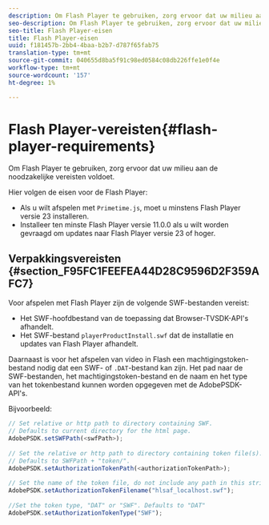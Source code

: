 ```yaml
---
description: Om Flash Player te gebruiken, zorg ervoor dat uw milieu aan de noodzakelijke vereisten voldoet.
seo-description: Om Flash Player te gebruiken, zorg ervoor dat uw milieu aan de noodzakelijke vereisten voldoet.
seo-title: Flash Player-eisen
title: Flash Player-eisen
uuid: f181457b-2bb4-4baa-b2b7-d787f65fab75
translation-type: tm+mt
source-git-commit: 040655d8ba5f91c98ed0584c08db226ffe1e0f4e
workflow-type: tm+mt
source-wordcount: '157'
ht-degree: 1%

---
```



# Flash Player-vereisten{#flash-player-requirements}

Om Flash Player te gebruiken, zorg ervoor dat uw milieu aan de noodzakelijke vereisten voldoet.

<!--<a id="section_FEE654D506EC4D85AE77302AD2A27777"></a>-->

Hier volgen de eisen voor de Flash Player:

* Als u wilt afspelen met `Primetime.js`, moet u minstens Flash Player versie 23 installeren.
* Installeer ten minste Flash Player versie 11.0.0 als u wilt worden gevraagd om updates naar Flash Player versie 23 of hoger.

## Verpakkingsvereisten {#section_F95FC1FEEFEA44D28C9596D2F359AFC7}

Voor afspelen met Flash Player zijn de volgende SWF-bestanden vereist:

* Het SWF-hoofdbestand van de toepassing dat Browser-TVSDK-API&#39;s afhandelt.
* Het SWF-bestand `playerProductInstall.swf` dat de installatie en updates van Flash Player afhandelt.

Daarnaast is voor het afspelen van video in Flash een machtigingstoken-bestand nodig dat een SWF- of `.DAT`-bestand kan zijn. Het pad naar de SWF-bestanden, het machtigingstoken-bestand en de naam en het type van het tokenbestand kunnen worden opgegeven met de AdobePSDK-API&#39;s.

Bijvoorbeeld:

```js
// Set relative or http path to directory containing SWF.  
// Defaults to current directory for the html page. 
AdobePSDK.setSWFPath(<swfPath>); 
 
// Set the relative or http path to directory containing token file(s). 
// Defaults to SWFPath + "token/". 
AdobePSDK.setAuthorizationTokenPath(<authorizationTokenPath>); 
 
// Set the name of the token file, do not include any path in this string. 
AdobePSDK.setAuthorizationTokenFilename("hlsaf_localhost.swf"); 
 
//Set the token type, "DAT" or "SWF". Defaults to "DAT" 
AdobePSDK.setAuthorizationTokenType("SWF");
```

